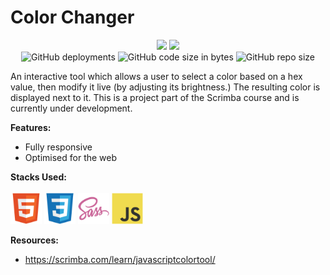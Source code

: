 <h1>Color Changer</h1>
<div align="center">

![](https://api.checklyhq.com/v1/badges/checks/942fd695-df82-433d-909b-3c3efe4ce36b?style=for-the-badge&theme=dark) ![](https://api.checklyhq.com/v1/badges/checks/942fd695-df82-433d-909b-3c3efe4ce36b?style=for-the-badge&theme=dark&responseTime=true) <br> ![GitHub deployments](https://img.shields.io/github/deployments/asbhogal/JavaScript-Color-Tool/production?label=DEPLOYMENT%20STATE&style=for-the-badge&labelColor=000) ![GitHub code size in bytes](https://img.shields.io/github/languages/code-size/asbhogal/JavaScript-Color-Tool?style=for-the-badge&labelColor=000) ![GitHub repo size](https://img.shields.io/github/repo-size/asbhogal/JavaScript-Color-Tool?color=gold&style=for-the-badge&labelColor=000)

</div>

An interactive tool which allows a user to select a color based on a hex value, then modify it live (by adjusting its brightness.) The resulting color is displayed next to it. This is a project part of the Scrimba course and is currently under development.

<strong>Features:</strong><br>
  - Fully responsive
  - Optimised for the web

<strong>Stacks Used:</strong><br>
<br>
<a target="_blank" rel="noopener noreferrer" href="https://github.com/devicons/devicon/blob/master/icons/html5/html5-original.svg"><img src="https://github.com/devicons/devicon/raw/master/icons/html5/html5-original.svg" alt="html5" width="50" height="50" style="max-width:100%;"></a>
<a target="_blank" rel="noopener noreferrer" href="https://github.com/devicons/devicon/blob/master/icons/css3/css3-original.svg"><img src="https://github.com/devicons/devicon/raw/master/icons/css3/css3-original.svg" alt="css3" width="50" height="50" style="max-width:100%;"></a>
<a target="_blank" rel="noopener noreferrer" href="https://github.com/devicons/devicon/blob/master/icons/sass/sass-original.svg"><img src="https://github.com/devicons/devicon/blob/master/icons/sass/sass-original.svg" alt="sass" width="50" height="50" style="max-width:100%;"></a>
<a target="_blank" rel="noopener noreferrer" href="https://github.com/devicons/devicon/blob/master/icons/javascript/javascript-original.svg"><img src="https://github.com/devicons/devicon/raw/master/icons/javascript/javascript-original.svg" alt="JavaScript" width="50" height="50" style="max-width:100%;"></a>

<strong>Resources:</strong>
  - https://scrimba.com/learn/javascriptcolortool/
